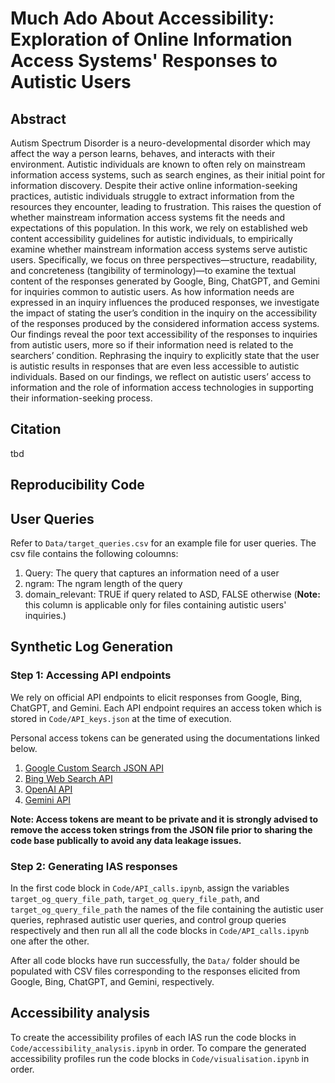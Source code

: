 # Much Ado About Accessibility: Exploration of Online Information Access Systems' Responses to Autistic Users

## Abstract

Autism Spectrum Disorder is a neuro-developmental disorder which may affect the way a person learns, behaves, and interacts with their environment. Autistic individuals are known to often rely on mainstream information access systems, such as search engines, as their initial point for information discovery. Despite their active online information-seeking practices, autistic individuals struggle to extract information from the resources they encounter, leading to frustration. This raises the question of whether mainstream information access systems fit the needs and expectations of this population. In this work, we rely on established web content accessibility guidelines for autistic individuals, to empirically examine whether mainstream information access systems serve autistic users. Specifically, we focus on three perspectives—structure, readability, and concreteness (tangibility of terminology)—to examine the textual content of the responses generated by Google, Bing, ChatGPT, and Gemini for inquiries common to autistic users. As how information needs are expressed in an inquiry influences the produced responses, we investigate the impact of stating the user’s condition in the inquiry on the accessibility of the responses produced by the considered information access systems. Our findings reveal the poor text accessibility of the responses to inquiries from autistic users, more so if their information need is related to the searchers’ condition. Rephrasing the inquiry to explicitly state that the user is autistic results in responses that are even less accessible to autistic individuals. Based on our findings, we reflect on autistic users’ access to information and the role of information access technologies in supporting their information-seeking process.

## Citation
tbd

## Reproducibility Code

## User Queries
Refer to `Data/target_queries.csv` for an example file for user queries. The csv file contains the following coloumns:

1. Query: The query that captures an information need of a user
2. ngram: The ngram length of the query
3. domain_relevant: TRUE if query related to ASD, FALSE otherwise (**Note:** this column is applicable only for files containing autistic users' inquiries.)

## Synthetic Log Generation

### Step 1: Accessing API endpoints
We rely on official API endpoints to elicit responses from Google, Bing, ChatGPT, and Gemini. Each API endpoint requires an access token which is stored in `Code/API_keys.json` at the time of execution. 

Personal access tokens can be generated using the documentations linked below.

1. [Google Custom Search JSON API](https://developers.google.com/custom-search/v1/introduction#identify_your_application_to_google_with_api_key)
2. [Bing Web Search API](https://learn.microsoft.com/en-us/bing/search-apis/bing-web-search/create-bing-search-service-resource)
3. [OpenAI API](https://platform.openai.com/api-keys)
4. [Gemini API](https://ai.google.dev/gemini-api/docs/api-key)

**Note: Access tokens are meant to be private and it is strongly advised to remove the access token strings from the JSON file prior to sharing the code base publically to avoid any data leakage issues.**

### Step 2: Generating IAS responses

In the first code block in `Code/API_calls.ipynb`, assign the variables `target_og_query_file_path`, `target_og_query_file_path`, and `target_og_query_file_path` the names of the file containing the autistic user queries, rephrased autistic user queries, and control group queries respectively and then run all all the code blocks in `Code/API_calls.ipynb` one after the other. 

After all code blocks have run successfully, the `Data/` folder should be populated with CSV files corresponding to the responses elicited from Google, Bing, ChatGPT, and Gemini, respectively.

## Accessibility analysis
To create the accessibility profiles of each IAS run the code blocks in `Code/accessibility_analysis.ipynb` in order. To compare the generated accessibility profiles run the code blocks in `Code/visualisation.ipynb` in order.
